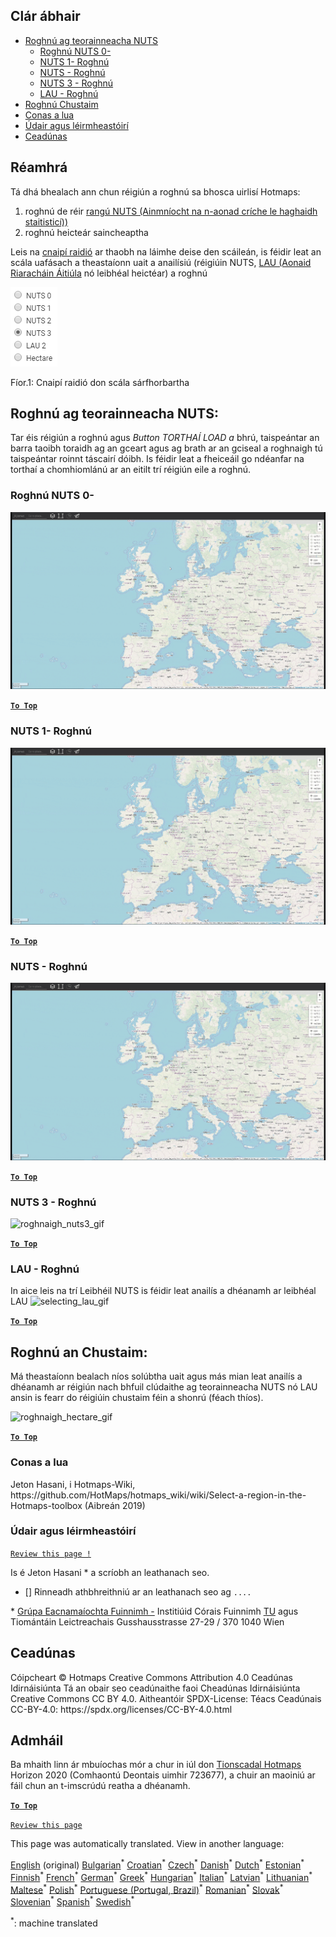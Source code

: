 <h2> Clár ábhair </h2><ul><li> <a href="#Selection-by-NUTS-boundaries">Roghnú ag teorainneacha NUTS</a> <ul><li> <a href="#NUTS-0--Selection">Roghnú NUTS 0-</a> </li><li> <a href="#NUTS-1--Selection">NUTS 1- Roghnú</a> </li><li> <a href="#NUTS-2--Selection">NUTS - Roghnú</a> </li><li> <a href="#NUTS-3--Selection">NUTS 3 - Roghnú</a> </li><li> <a href="#LAU--Selection">LAU - Roghnú</a> </li></ul></li><li> <a href="#Custom-Selection">Roghnú Chustaim</a> </li><li> <a href="#How-to-cite">Conas a lua</a> </li><li> <a href="#Authors-and-reviewers">Údair agus léirmheastóirí</a> </li><li> <a href="#License">Ceadúnas</a> </li></ul><h2> Réamhrá </h2><p> Tá dhá bhealach ann chun réigiún a roghnú sa bhosca uirlisí Hotmaps: </p><ol><li> roghnú de réir <a href="https://ec.europa.eu/eurostat/web/nuts/background">rangú NUTS (Ainmníocht na n-aonad críche le haghaidh staitisticí))</a> </li><li> roghnú heicteár saincheaptha </li></ol><p> Leis na <a href="#Fig1">cnaipí raidió</a> ar thaobh na láimhe deise den scáileán, is féidir leat an scála uafásach a theastaíonn uait a anailísiú (réigiúin NUTS, <a href="https://ec.europa.eu/eurostat/web/nuts/local-administrative-units">LAU (Aonaid Riaracháin Áitiúla</a> nó leibhéal heictéar) a roghnú </p><p> <a name="Fig1"><img alt="radio_buttons_png" src="https://github.com/HotMaps/hotmaps_wiki/blob/master/Images/general_tool_functionalities_and_structure/radio_buttons.png"/></a> </p><p> Fíor.1: Cnaipí raidió don scála sárfhorbartha </p><h2> Roghnú ag teorainneacha NUTS: </h2><p> Tar éis réigiún a roghnú agus <em>Button TORTHAÍ LOAD a</em> bhrú, taispeántar an barra taoibh toraidh ag an gceart agus ag brath ar an gciseal a roghnaigh tú taispeántar roinnt táscairí dóibh. Is féidir leat a fheiceáil go ndéanfar na torthaí a chomhiomlánú ar an eitilt trí réigiún eile a roghnú. </p><h3> Roghnú NUTS 0- </h3><p><img alt="selecting_nuts0_gif" src="https://github.com/HotMaps/hotmaps_wiki/blob/master/Images/general_tool_functionalities_and_structure/selecting_nuts0.gif"/></p><p><ins> <code><strong><a href="#table-of-contents">To Top</a></strong></code> </ins> </p><h3> NUTS 1- Roghnú </h3><p><img alt="roghnaigh_nuts1_gif" src="https://github.com/HotMaps/hotmaps_wiki/blob/master/Images/general_tool_functionalities_and_structure/selecting_nuts1.gif"/></p><p><ins> <code><strong><a href="#table-of-contents">To Top</a></strong></code> </ins> </p><h3> NUTS - Roghnú </h3><p><img alt="roghnaigh_nuts2_gif" src="https://github.com/HotMaps/hotmaps_wiki/blob/master/Images/general_tool_functionalities_and_structure/selecting_nuts2.gif"/></p><p><ins> <code><strong><a href="#table-of-contents">To Top</a></strong></code> </ins> </p><h3> NUTS 3 - Roghnú </h3><p><img alt="roghnaigh_nuts3_gif" src="https://github.com/HotMaps/hotmaps_wiki/blob/master/Images/general_tool_functionalities_and_structure/selecting_nuts3.gif"/></p><p><ins> <code><strong><a href="#table-of-contents">To Top</a></strong></code> </ins> </p><h3> LAU - Roghnú </h3><p> In aice leis na trí Leibhéil NUTS is féidir leat anailís a dhéanamh ar leibhéal LAU <img alt="selecting_lau_gif" src="https://github.com/HotMaps/hotmaps_wiki/blob/master/Images/general_tool_functionalities_and_structure/selecting_lau.gif"/></p><p><ins> <code><strong><a href="#table-of-contents">To Top</a></strong></code> </ins> </p><h2> Roghnú an Chustaim: </h2><p> Má theastaíonn bealach níos solúbtha uait agus más mian leat anailís a dhéanamh ar réigiún nach bhfuil clúdaithe ag teorainneacha NUTS nó LAU ansin is fearr do réigiúin chustaim féin a shonrú (féach thíos). </p><p><img alt="roghnaigh_hectare_gif" src="https://github.com/HotMaps/hotmaps_wiki/blob/master/Images/general_tool_functionalities_and_structure/selecting_hectare.gif"/></p><p><ins> <code><strong><a href="#table-of-contents">To Top</a></strong></code> </ins> </p><h3> Conas a lua </h3><p> Jeton Hasani, i Hotmaps-Wiki, https://github.com/HotMaps/hotmaps_wiki/wiki/Select-a-region-in-the-Hotmaps-toolbox (Aibreán 2019) </p><h3> Údair agus léirmheastóirí </h3><p> <code><a href="https://github.com/HotMaps/hotmaps_wiki/wiki/How-to-select-a-region-in-the-Hotmaps-toolbox/_edit">Review this page !</a></code> </p> <p> Is é Jeton Hasani * a scríobh an leathanach seo. </p><ul><li> [] Rinneadh athbhreithniú ar an leathanach seo ag <code>....</code> </li></ul><p> * <a href="https://eeg.tuwien.ac.at/">Grúpa Eacnamaíochta Fuinnimh -</a> Institiúid Córais Fuinnimh <a href="https://eeg.tuwien.ac.at/">TU</a> agus Tiomántáin Leictreachais Gusshausstrasse 27-29 / 370 1040 Wien </p><h2> Ceadúnas </h2><p> Cóipcheart © Hotmaps Creative Commons Attribution 4.0 Ceadúnas Idirnáisiúnta Tá an obair seo ceadúnaithe faoi Cheadúnas Idirnáisiúnta Creative Commons CC BY 4.0. Aitheantóir SPDX-License: Téacs Ceadúnais CC-BY-4.0: https://spdx.org/licenses/CC-BY-4.0.html </p><h2> Admháil </h2><p> Ba mhaith linn ár mbuíochas mór a chur in iúl don <a href="https://www.hotmaps-project.eu">Tionscadal Hotmaps</a> Horizon 2020 (Comhaontú Deontais uimhir 723677), a chuir an maoiniú ar fáil chun an t-imscrúdú reatha a dhéanamh. </p><p><ins> <code><strong><a href="#table-of-contents">To Top</a></strong></code> </ins> </p><p> <code><a href="https://github.com/HotMaps/hotmaps_wiki/wiki/How-to-select-a-region-in-the-Hotmaps-toolbox/_edit">Review this page</a></code> </p>

This page was automatically translated. View in another language:

[English](../en/Select-a-region-in-the-Hotmaps-toolbox.md) (original) [Bulgarian](../bg/Select-a-region-in-the-Hotmaps-toolbox.md)<sup>\*</sup> [Croatian](../hr/Select-a-region-in-the-Hotmaps-toolbox.md)<sup>\*</sup> [Czech](../cs/Select-a-region-in-the-Hotmaps-toolbox.md)<sup>\*</sup> [Danish](../da/Select-a-region-in-the-Hotmaps-toolbox.md)<sup>\*</sup> [Dutch](../nl/Select-a-region-in-the-Hotmaps-toolbox.md)<sup>\*</sup> [Estonian](../et/Select-a-region-in-the-Hotmaps-toolbox.md)<sup>\*</sup> [Finnish](../fi/Select-a-region-in-the-Hotmaps-toolbox.md)<sup>\*</sup> [French](../fr/Select-a-region-in-the-Hotmaps-toolbox.md)<sup>\*</sup> [German](../de/Select-a-region-in-the-Hotmaps-toolbox.md)<sup>\*</sup> [Greek](../el/Select-a-region-in-the-Hotmaps-toolbox.md)<sup>\*</sup> [Hungarian](../hu/Select-a-region-in-the-Hotmaps-toolbox.md)<sup>\*</sup>  [Italian](../it/Select-a-region-in-the-Hotmaps-toolbox.md)<sup>\*</sup> [Latvian](../lv/Select-a-region-in-the-Hotmaps-toolbox.md)<sup>\*</sup> [Lithuanian](../lt/Select-a-region-in-the-Hotmaps-toolbox.md)<sup>\*</sup> [Maltese](../mt/Select-a-region-in-the-Hotmaps-toolbox.md)<sup>\*</sup> [Polish](../pl/Select-a-region-in-the-Hotmaps-toolbox.md)<sup>\*</sup> [Portuguese (Portugal, Brazil)](../pt/Select-a-region-in-the-Hotmaps-toolbox.md)<sup>\*</sup> [Romanian](../ro/Select-a-region-in-the-Hotmaps-toolbox.md)<sup>\*</sup> [Slovak](../sk/Select-a-region-in-the-Hotmaps-toolbox.md)<sup>\*</sup> [Slovenian](../sl/Select-a-region-in-the-Hotmaps-toolbox.md)<sup>\*</sup> [Spanish](../es/Select-a-region-in-the-Hotmaps-toolbox.md)<sup>\*</sup> [Swedish](../sv/Select-a-region-in-the-Hotmaps-toolbox.md)<sup>\*</sup> 

<sup>\*</sup>: machine translated

